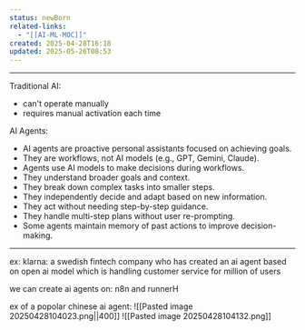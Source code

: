 ```yaml
---
status: newBorn
related-links:
  - "[[AI-ML-MOC]]"
created: 2025-04-28T16:18
updated: 2025-05-26T08:53
---
```

---

Traditional AI:
- can't operate manually
- requires manual activation each time

AI Agents:
- AI agents are proactive personal assistants focused on achieving goals.
- They are workflows, not AI models (e.g., GPT, Gemini, Claude).
- Agents use AI models to make decisions during workflows.
- They understand broader goals and context.
- They break down complex tasks into smaller steps.
- They independently decide and adapt based on new information.
- They act without needing step-by-step guidance.
- They handle multi-step plans without user re-prompting.
- Some agents maintain memory of past actions to improve decision-making.

---

ex: klarna: a swedish fintech company who has created an ai agent based on open ai model which is handling customer service for million of users

we can create ai agents on: n8n and runnerH


ex of a popolar chinese ai agent: 
![[Pasted image 20250428104023.png||400]]
![[Pasted image 20250428104132.png]]


